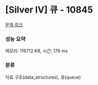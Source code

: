 # [Silver IV] 큐 - 10845 

[문제 링크](https://www.acmicpc.net/problem/10845) 

### 성능 요약

메모리: 116712 KB, 시간: 176 ms

### 분류

자료 구조(data_structures), 큐(queue)


